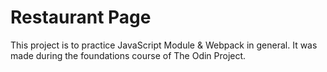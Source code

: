# Restaurant Page

This project is to practice JavaScript Module & Webpack in general. It was made during the foundations course of The Odin Project.
